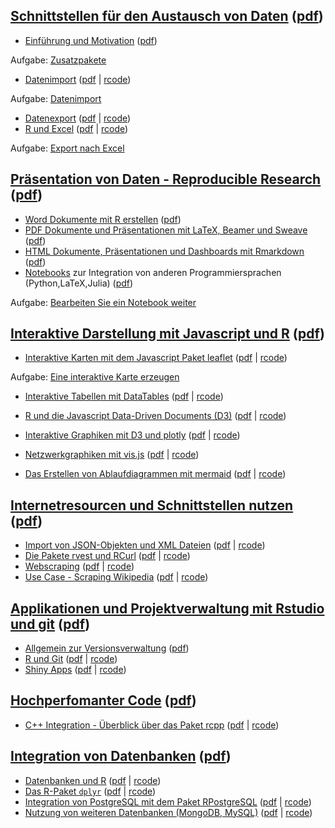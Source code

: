 [Schnittstellen für den Austausch von Daten](https://github.com/Japhilko/RInterfaces/blob/master/slides/RInterfaces_all2g_1.md) ([pdf](slides/RInterfaces_all2g_1.pdf))
-----------------------------------------------------------------------------------------------------------------------------------------------------------------------

-   [Einführung und
    Motivation](https://github.com/Japhilko/RInterfaces/blob/master/slides/Intro.md)
    ([pdf](slides/Intro.pdf))

Aufgabe: [Zusatzpakete](tutorial/Aufgabe_Zusatzpakete.md)

-   [Datenimport](slides/Datenimport.md) ([pdf](slides/Datenimport.pdf)
    | [rcode](slides/Datenimport.R))

Aufgabe: [Datenimport](tutorial/Aufgabe_Datenimport.md)

-   [Datenexport](slides/Datenexport.md) ([pdf](slides/Datenexport.pdf)
    | [rcode](slides/Datenexport.R))
-   [R und Excel](slides/Rexcel.md) ([pdf](slides/Rexcel.pdf) |
    [rcode](slides/Rexcel.R))

Aufgabe: [Export nach Excel](tutorial/Aufgabe_Export2Excel.md)

[Präsentation von Daten - Reproducible Research](https://github.com/Japhilko/RInterfaces/blob/master/slides/RInterfaces_all2g_2.md) ([pdf](slides/RInterfaces_all2g_2.pdf))
---------------------------------------------------------------------------------------------------------------------------------------------------------------------------

-   [Word Dokumente mit R erstellen](slides/R2word.md)
    ([pdf](slides/R2word.pdf))
-   [PDF Dokumente und Präsentationen mit LaTeX, Beamer und
    Sweave](slides/R2pdf.md) ([pdf](slides/R2pdf.pdf))
-   [HTML Dokumente, Präsentationen und Dashboards mit
    Rmarkdown](slides/Rmarkdown.md) ([pdf](slides/Rmarkdown.pdf))
-   [Notebooks](slides/Notebooks.md) zur Integration von anderen
    Programmiersprachen (Python,LaTeX,Julia)
    ([pdf](slides/Notebooks.pdf))

Aufgabe: [Bearbeiten Sie ein Notebook
weiter](tutorial/Aufgabe_Notebook.md)

[Interaktive Darstellung mit Javascript und R](https://github.com/Japhilko/RInterfaces/blob/master/slides/RInterfaces_all2g_3.md) ([pdf](slides/RInterfaces_all2g_3.pdf))
-------------------------------------------------------------------------------------------------------------------------------------------------------------------------

-   [Interaktive Karten mit dem Javascript Paket
    leaflet](https://github.com/Japhilko/RInterfaces/blob/master/slides/leaflet.md)
    ([pdf](slides/leaflet.pdf) | [rcode](rcode/leaflet.R))

Aufgabe: [Eine interaktive Karte erzeugen](tutorial/Aufgabe_leaflet.md)

-   [Interaktive Tabellen mit
    DataTables](https://github.com/Japhilko/RInterfaces/blob/master/slides/DataTables.md)
    ([pdf](slides/DataTables.pdf) | [rcode](rcode/DataTables.R))
-   [R und die Javascript Data-Driven
    Documents (D3)](https://github.com/Japhilko/RInterfaces/blob/master/slides/D3.md)
    ([pdf](slides/D3.pdf) | [rcode](rcode/D3.R))
-   [Interaktive Graphiken mit D3 und
    plotly](https://github.com/Japhilko/RInterfaces/blob/master/slides/plotly.md)
    ([pdf](slides/plotly.pdf) | [rcode](rcode/plotly.R))

-   [Netzwerkgraphiken mit
    vis.js](https://github.com/Japhilko/RInterfaces/blob/master/slides/visNetwork.md)
    ([pdf](slides/visNetwork.pdf) | [rcode](rcode/visNetwork.R))
-   [Das Erstellen von Ablaufdiagrammen mit
    mermaid](https://github.com/Japhilko/RInterfaces/blob/master/slides/mermaid.md)
    ([pdf](slides/mermaid.pdf) | [rcode](rcode/mermaid.R))

[Internetresourcen und Schnittstellen nutzen](https://github.com/Japhilko/RInterfaces/blob/master/slides/RInterfaces_all2g_4.md) ([pdf](slides/RInterfaces_all2g_4.pdf))
------------------------------------------------------------------------------------------------------------------------------------------------------------------------

-   [Import von JSON-Objekten und XML Dateien](slides/rapis.md)
    ([pdf](slides/rapis.pdf) | [rcode](rcode/rapis.R))
-   [Die Pakete rvest und RCurl](slides/rvest.md)
    ([pdf](slides/rvest.pdf) | [rcode](rcode/rvest.R))
-   [Webscraping](https://github.com/Japhilko/RInterfaces/blob/master/slides/Webscraping.md)
    ([pdf](slides/Webscraping.pdf) | [rcode](rcode/Webscraping.R))
-   [Use Case - Scraping Wikipedia](slides/ScrapingWikipedia.md)
    ([pdf](slides/ScrapingWikipedia.pdf) |
    [rcode](rcode/ScrapingWikipedia.R))

[Applikationen und Projektverwaltung mit Rstudio und git](https://github.com/Japhilko/RInterfaces/blob/master/slides/RInterfaces_all2g_5.md) ([pdf](slides/RInterfaces_all2g_5.pdf))
------------------------------------------------------------------------------------------------------------------------------------------------------------------------------------

-   [Allgemein zur Versionsverwaltung](slides/Versionsverwaltung.md)
    ([pdf](slides/Versionsverwaltung.pdf))
-   [R und Git](slides/Rgit.md) ([pdf](slides/Rgit.pdf) |
    [rcode](rcode/Rgit.R))
-   [Shiny Apps](slides/shiny.md) ([pdf](slides/shiny.pdf) |
    [rcode](rcode/shiny.R))

[Hochperfomanter Code](https://github.com/Japhilko/RInterfaces/blob/master/slides/RInterfaces_all2g_6.md) ([pdf](slides/RInterfaces_all2g_6.pdf))
-------------------------------------------------------------------------------------------------------------------------------------------------

-   [C++ Integration - Überblick über das Paket
    rcpp](https://github.com/Japhilko/RInterfaces/blob/master/slides/rcpp.md)
    ([pdf](slides/rcpp.pdf) | [rcode](rcode/rcpp.R))

[Integration von Datenbanken](https://github.com/Japhilko/RInterfaces/blob/master/slides/RInterfaces_all2g_7.md) ([pdf](slides/RInterfaces_all2g_7.pdf))
--------------------------------------------------------------------------------------------------------------------------------------------------------

-   [Datenbanken und R](slides/Datenbanken.md)
    ([pdf](slides/Datenbanken.pdf) | [rcode](rcode/Datenbanken.R))
-   [Das R-Paket `dplyr`](slides/dplyr.md) ([pdf](slides/dplyr.pdf) |
    [rcode](rcode/dplyr.R))
-   [Integration von PostgreSQL mit dem Paket
    RPostgreSQL](https://github.com/Japhilko/RInterfaces/blob/master/slides/RPostgreSQL.md)
    ([pdf](slides/RPostgreSQL.pdf) | [rcode](rcode/RPostgreSQL.R))
-   [Nutzung von weiteren Datenbanken
    (MongoDB, MySQL)](https://github.com/Japhilko/RInterfaces/blob/master/slides/Rmongodb.md)
    ([pdf](slides/Rmongodb.pdf) | [rcode](rcode/Rmongodb.R))
